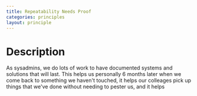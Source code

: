 ```yaml
---
title: Repeatability Needs Proof
categories: principles
layout: principle
---
```


# Description

As sysadmins, we do lots of work to have documented systems and solutions
that will last. This helps us personally 6 months later when we come
back to something we haven't touched, it helps our colleages pick up
things that we've done without needing to pester us, and it helps

